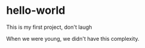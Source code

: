 # hello-world
This is my first project, don't laugh

When we were young, we didn't have this complexity.
